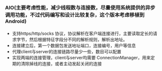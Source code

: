 ### AIO(主要考虑性能，减少线程数与连接数，尽量使用系统提供的异步调用功能，不过代码编写和设计比较复杂，这个版本考虑移植到Android)

#### 
* 支持https/http/socks 协议，协议解析在客户端连接进行，主要读取定长的请求字节，然后根据特征字段分不同的解析规则，解析出地址。
* 连接建立后，第一个数据包发送地址端口，连接编号，用户等信息
* 代理client与server的连接链路尽量少一些，数目可以配置
* 实现两端的连接管理，client与server均需要 ConnectionManager，用来定期的清除掉线的连接，或者主动发起关闭的连接